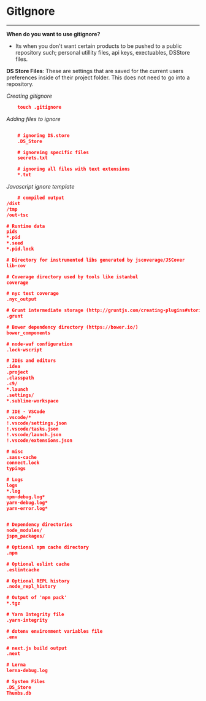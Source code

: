 # GitIgnore
---

**When do you want to use gitignore?**
* Its when you don't want certain products to be pushed to a public repository such; personal utillity files, api keys, exectuables, DSStore files. 

**DS Store Files**: These are settings that are saved for the current users preferences inside of their project folder. This does not need to go into a repository. 


<em> Creating gitignore </em>
```json
    touch .gitignore
```


<em> Adding files to ignore </em>
```json

    # ignoring DS.store
    .DS_Store

    # ignoreing specific files
    secrets.txt

    # ignoring all files with text extensions
    *.txt

```

<em> Javascript ignore template </em>
```json
    # compiled output
/dist
/tmp
/out-tsc

# Runtime data
pids
*.pid
*.seed
*.pid.lock

# Directory for instrumented libs generated by jscoverage/JSCover
lib-cov

# Coverage directory used by tools like istanbul
coverage

# nyc test coverage
.nyc_output

# Grunt intermediate storage (http://gruntjs.com/creating-plugins#storing-task-files)
.grunt

# Bower dependency directory (https://bower.io/)
bower_components

# node-waf configuration
.lock-wscript

# IDEs and editors
.idea
.project
.classpath
.c9/
*.launch
.settings/
*.sublime-workspace

# IDE - VSCode
.vscode/*
!.vscode/settings.json
!.vscode/tasks.json
!.vscode/launch.json
!.vscode/extensions.json

# misc
.sass-cache
connect.lock
typings

# Logs
logs
*.log
npm-debug.log*
yarn-debug.log*
yarn-error.log*


# Dependency directories
node_modules/
jspm_packages/

# Optional npm cache directory
.npm

# Optional eslint cache
.eslintcache

# Optional REPL history
.node_repl_history

# Output of 'npm pack'
*.tgz

# Yarn Integrity file
.yarn-integrity

# dotenv environment variables file
.env

# next.js build output
.next

# Lerna
lerna-debug.log

# System Files
.DS_Store
Thumbs.db


```